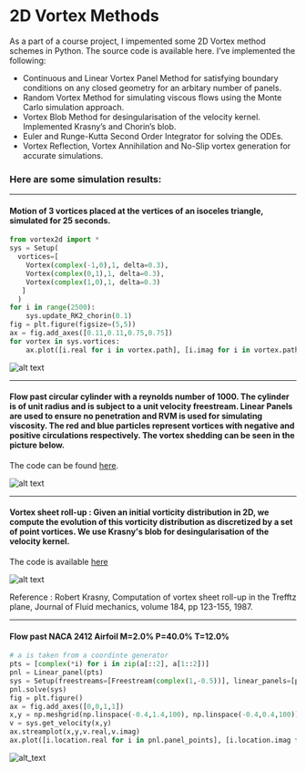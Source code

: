 # 2D Vortex Methods

As a part of a course project, I impemented some 2D Vortex method schemes in Python. The source code is available here. I’ve implemented the following:

- Continuous and Linear Vortex Panel Method for satisfying boundary conditions on any closed geometry for an arbitary number of panels.
- Random Vortex Method for simulating viscous flows using the Monte Carlo simulation approach.
- Vortex Blob Method for desingularisation of the velocity kernel. Implemented Krasny’s and Chorin’s blob.
- Euler and Runge-Kutta Second Order Integrator for solving the ODEs.
- Vortex Reflection, Vortex Annihilation and No-Slip vortex generation for accurate simulations.

### Here are some simulation results:
----
#### Motion of 3 vortices placed at the vertices of an isoceles triangle, simulated for 25 seconds. 

```python
from vortex2d import *
sys = Setup(
  vortices=[
    Vortex(complex(-1,0),1, delta=0.3), 
    Vortex(complex(0,1),1, delta=0.3), 
    Vortex(complex(1,0),1, delta=0.3)
   ]
  )
for i in range(2500):
    sys.update_RK2_chorin(0.1)
fig = plt.figure(figsize=(5,5))
ax = fig.add_axes([0.11,0.11,0.75,0.75])
for vortex in sys.vortices:
    ax.plot([i.real for i in vortex.path], [i.imag for i in vortex.path])
```
![alt text](https://github.com/deeptavker/2D_Vortex_Methods/blob/master/Images/vortices_3.png)

----
#### Flow past circular cylinder with a reynolds number of 1000. The cylinder is of unit radius and is subject to a unit velocity freestream. Linear Panels are used to ensure no penetration and RVM is used for simulating viscosity. The red and blue particles represent vortices with negative and positive circulations respectively. The vortex shedding can be seen in the picture below. 

The code can be found [here](https://github.com/deeptavker/2D_Vortex_Methods/blob/master/scripts/flow_past_circular_cylinder.py).

![alt text](https://github.com/deeptavker/2D_Vortex_Methods/blob/master/Images/cylinder_45.png)

----
#### Vortex sheet roll-up : Given an initial vorticity distribution in 2D, we compute the evolution of this vorticity distribution as discretized by a set of point vortices. We use Krasny's blob for desingularisation of the velocity kernel. 

The code is available [here](https://github.com/deeptavker/2D_Vortex_Methods/blob/master/scripts/vortex_sheet.py)

![alt text](https://github.com/deeptavker/2D_Vortex_Methods/blob/master/Images/vortex_rollup.png)

Reference : Robert Krasny, Computation of vortex sheet roll-up in the Trefftz plane, Journal of Fluid mechanics, volume 184, pp
123-155, 1987.

----
#### Flow past NACA 2412 Airfoil M=2.0% P=40.0% T=12.0%

```python
# a is taken from a coordinte generator
pts = [complex(*i) for i in zip(a[::2], a[1::2])]
pnl = Linear_panel(pts)
sys = Setup(freestreams=[Freestream(complex(1,-0.5))], linear_panels=[pnl])
pnl.solve(sys)
fig = plt.figure()
ax = fig.add_axes([0,0,1,1])
x,y = np.meshgrid(np.linspace(-0.4,1.4,100), np.linspace(-0.4,0.4,100))
v = sys.get_velocity(x,y)
ax.streamplot(x,y,v.real,v.imag)
ax.plot([i.location.real for i in pnl.panel_points], [i.location.imag for i in pnl.panel_points]
```
![alt_text](https://github.com/deeptavker/2D_Vortex_Methods/blob/master/Images/NACA2412.png)

